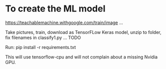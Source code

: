 # To create the ML model

https://teachablemachine.withgoogle.com/train/image ... 

Take pictures, train, download as TensorFLow Keras model, unzip to folder, fix filenames in classify1.py ... TODO

Run: pip install -r requirements.txt

This will use tensorflow-cpu and will not complain about a missing Nvidia GPU.
